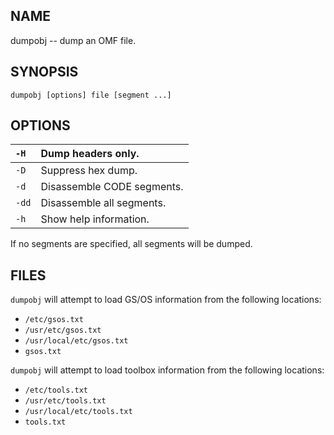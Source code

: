 ## NAME ##

dumpobj -- dump an OMF file.

## SYNOPSIS ##

`dumpobj [options] file [segment ...]`

## OPTIONS ##

| `-H` | Dump headers only. |
|:-----|:-------------------|
| `-D` | Suppress hex dump. |
| `-d` | Disassemble CODE segments. |
| `-dd` | Disassemble all segments. |
| `-h` | Show help information. |

If no segments are specified, all segments will be dumped.

## FILES ##

`dumpobj` will attempt to load GS/OS information from the following locations:

  * `/etc/gsos.txt`
  * `/usr/etc/gsos.txt`
  * `/usr/local/etc/gsos.txt`
  * `gsos.txt`



`dumpobj` will attempt to load toolbox information from the following locations:

  * `/etc/tools.txt`
  * `/usr/etc/tools.txt`
  * `/usr/local/etc/tools.txt`
  * `tools.txt`